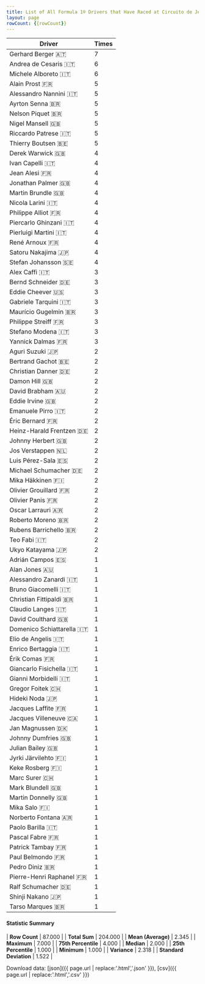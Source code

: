 ```yaml
---
title: List of All Formula 1® Drivers that Have Raced at Circuito de Jerez
layout: page
rowCount: {{rowCount}}
---
```


| Driver | Times |
|--|--|
| Gerhard Berger 🇦🇹 | 7 |
| Andrea de Cesaris 🇮🇹 | 6 |
| Michele Alboreto 🇮🇹 | 6 |
| Alain Prost 🇫🇷 | 5 |
| Alessandro Nannini 🇮🇹 | 5 |
| Ayrton Senna 🇧🇷 | 5 |
| Nelson Piquet 🇧🇷 | 5 |
| Nigel Mansell 🇬🇧 | 5 |
| Riccardo Patrese 🇮🇹 | 5 |
| Thierry Boutsen 🇧🇪 | 5 |
| Derek Warwick 🇬🇧 | 4 |
| Ivan Capelli 🇮🇹 | 4 |
| Jean Alesi 🇫🇷 | 4 |
| Jonathan Palmer 🇬🇧 | 4 |
| Martin Brundle 🇬🇧 | 4 |
| Nicola Larini 🇮🇹 | 4 |
| Philippe Alliot 🇫🇷 | 4 |
| Piercarlo Ghinzani 🇮🇹 | 4 |
| Pierluigi Martini 🇮🇹 | 4 |
| René Arnoux 🇫🇷 | 4 |
| Satoru Nakajima 🇯🇵 | 4 |
| Stefan Johansson 🇸🇪 | 4 |
| Alex Caffi 🇮🇹 | 3 |
| Bernd Schneider 🇩🇪 | 3 |
| Eddie Cheever 🇺🇸 | 3 |
| Gabriele Tarquini 🇮🇹 | 3 |
| Maurício Gugelmin 🇧🇷 | 3 |
| Philippe Streiff 🇫🇷 | 3 |
| Stefano Modena 🇮🇹 | 3 |
| Yannick Dalmas 🇫🇷 | 3 |
| Aguri Suzuki 🇯🇵 | 2 |
| Bertrand Gachot 🇧🇪 | 2 |
| Christian Danner 🇩🇪 | 2 |
| Damon Hill 🇬🇧 | 2 |
| David Brabham 🇦🇺 | 2 |
| Eddie Irvine 🇬🇧 | 2 |
| Emanuele Pirro 🇮🇹 | 2 |
| Éric Bernard 🇫🇷 | 2 |
| Heinz-Harald Frentzen 🇩🇪 | 2 |
| Johnny Herbert 🇬🇧 | 2 |
| Jos Verstappen 🇳🇱 | 2 |
| Luis Pérez-Sala 🇪🇸 | 2 |
| Michael Schumacher 🇩🇪 | 2 |
| Mika Häkkinen 🇫🇮 | 2 |
| Olivier Grouillard 🇫🇷 | 2 |
| Olivier Panis 🇫🇷 | 2 |
| Oscar Larrauri 🇦🇷 | 2 |
| Roberto Moreno 🇧🇷 | 2 |
| Rubens Barrichello 🇧🇷 | 2 |
| Teo Fabi 🇮🇹 | 2 |
| Ukyo Katayama 🇯🇵 | 2 |
| Adrián Campos 🇪🇸 | 1 |
| Alan Jones 🇦🇺 | 1 |
| Alessandro Zanardi 🇮🇹 | 1 |
| Bruno Giacomelli 🇮🇹 | 1 |
| Christian Fittipaldi 🇧🇷 | 1 |
| Claudio Langes 🇮🇹 | 1 |
| David Coulthard 🇬🇧 | 1 |
| Domenico Schiattarella 🇮🇹 | 1 |
| Elio de Angelis 🇮🇹 | 1 |
| Enrico Bertaggia 🇮🇹 | 1 |
| Érik Comas 🇫🇷 | 1 |
| Giancarlo Fisichella 🇮🇹 | 1 |
| Gianni Morbidelli 🇮🇹 | 1 |
| Gregor Foitek 🇨🇭 | 1 |
| Hideki Noda 🇯🇵 | 1 |
| Jacques Laffite 🇫🇷 | 1 |
| Jacques Villeneuve 🇨🇦 | 1 |
| Jan Magnussen 🇩🇰 | 1 |
| Johnny Dumfries 🇬🇧 | 1 |
| Julian Bailey 🇬🇧 | 1 |
| Jyrki Järvilehto 🇫🇮 | 1 |
| Keke Rosberg 🇫🇮 | 1 |
| Marc Surer 🇨🇭 | 1 |
| Mark Blundell 🇬🇧 | 1 |
| Martin Donnelly 🇬🇧 | 1 |
| Mika Salo 🇫🇮 | 1 |
| Norberto Fontana 🇦🇷 | 1 |
| Paolo Barilla 🇮🇹 | 1 |
| Pascal Fabre 🇫🇷 | 1 |
| Patrick Tambay 🇫🇷 | 1 |
| Paul Belmondo 🇫🇷 | 1 |
| Pedro Diniz 🇧🇷 | 1 |
| Pierre-Henri Raphanel 🇫🇷 | 1 |
| Ralf Schumacher 🇩🇪 | 1 |
| Shinji Nakano 🇯🇵 | 1 |
| Tarso Marques 🇧🇷 | 1 |

#### Statistic Summary

| **Row Count** | 87.000 |
| **Total Sum** | 204.000 |
| **Mean (Average)** | 2.345 |
| **Maximum** | 7.000 |
| **75th Percentile** | 4.000 |
| **Median** | 2.000 |
| **25th Percentile** | 1.000 |
| **Minimum** | 1.000 |
| **Variance** | 2.318 |
| **Standard Deviation** | 1.522 |

Download data: [json]({{ page.url | replace:'.html','.json' }}), [csv]({{ page.url | replace:'.html','.csv' }})
